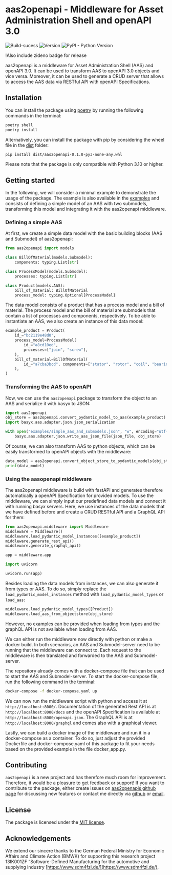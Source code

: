 # aas2openapi - Middleware for Asset Administration Shell and openAPI 3.0

![Build-sucess](https://img.shields.io/badge/build-success-green)
![Version](https://img.shields.io/badge/version-0.1.0-green)
![PyPI - Python Version](https://img.shields.io/badge/python-3.10|3.11|3.12-blue)

!Also include zideno badge for release

aas2openapi is a middleware for Asset Administration Shell (AAS) and openAPI 3.0. It can be used to transform AAS to openAPI 3.0 objects and vice versa. Moreover, it can be used to generate a CRUD server that allows to access the AAS data via RESTful API with openAPI Specifications.

## Installation

You can install the package using [poetry](https://python-poetry.org/) by running the following commands in the terminal:

```bash
poetry shell
poetry install
```

Alternatively, you can install the package with pip by considering the wheel file in the [dist](dist/) folder:

```bash
pip install dist/aas2openapi-0.1.0-py3-none-any.whl
```

Please note that the package is only compatible with Python 3.10 or higher.

## Getting started

In the following, we will consider a minimal example to demonstrate the usage of the package. The example is also available in the [examples](examples/) and consists of defining a simple model of an AAS with two submodels, transforming this model and integrating it with the aas2openapi middleware.

### Defining a simple AAS

At first, we create a simple data model with the basic building blocks (AAS and Submodel) of aas2openapi:

```python
from aas2openapi import models

class BillOfMaterial(models.Submodel):
    components: typing.List[str]

class ProcessModel(models.Submodel):
    processes: typing.List[str]

class Product(models.AAS):
    bill_of_material: BillOfMaterial
    process_model: typing.Optional[ProcessModel]
```

The data model consists of a product that has a process model and a bill of material. The process model and the bill of material are submodels that contain a list of processes and components, respectively. To be able to instantiate an AAS, we also create an instance of this data model:

```python
example_product = Product(
    id_="bc2119e48d0",
    process_model=ProcessModel(
        id_="a8cd10ed",
        processes=["join", "screw"],
    ),
    bill_of_material=BillOfMaterial(
        id_="a7cba3bcd", components=["stator", "rotor", "coil", "bearing"]
    ),
)
```

### Transforming the AAS to openAPI

Now, we can use the `aas2openapi` package to transform the object to an AAS and serialize it with basyx to JSON:

```python
import aas2openapi
obj_store = aas2openapi.convert_pydantic_model_to_aas(example_product)
import basyx.aas.adapter.json.json_serialization

with open("examples/simple_aas_and_submodels.json", "w", encoding="utf-8") as json_file:
    basyx.aas.adapter.json.write_aas_json_file(json_file, obj_store)
```

Of course, we can also transform AAS to python objects, which can be easily transformed to openAPI objects with the middleware:

```python
data_model = aas2openapi.convert_object_store_to_pydantic_models(obj_store)
print(data_model)
```

### Using the aasopenapi middleware

The aas2openapi middleware is build with fastAPI and generates therefore automatically a openAPI Specification for provided models. To use the middleware, we can simply input our predefined data models and connect it with running basyx servers. Here, we use instances of the data models that we have defined before and create a CRUD RESTful API and a GraphQL API for them:

```python
from aas2openapi.middleware import Middleware
middleware = Middleware()
middleware.load_pydantic_model_instances([example_product])
middleware.generate_rest_api()
middleware.generate_graphql_api()

app = middleware.app

import uvicorn

uvicorn.run(app)
```

Besides loading the data models from instances,  we can also generate it from types or AAS. To do so, simply replace the `load_pydantic_model_instances` method with `load_pydantic_model_types` or `load_aas`:

```python
middleware.load_pydantic_model_types([Product])
middleware.load_aas_from_objectstore(obj_store)
```

However, no examples can be provided when loading from types and the graphQL API is not available when loading from AAS.

We can either run the middleware now directly with python or make a docker build. In both scenarios, an AAS and Submodel-server need to be running that the middleware can connect to. Each request to the middleware is then translated and forwarded to the AAS and Submodel-server.

The repository already comes with a docker-compose file that can be used to start the AAS and Submodel-server. To start the docker-compose file, run the following command in the terminal:

```bash
docker-compose -f docker-compose.yaml up
```

We can now run the middleware script with python and access it at `http://localhost:8000/`. Documentation of the generated Rest API is at `http://localhost:8000/docs` and the openAPI Specification is available at `http://localhost:8000/openapi.json`. The GraphQL API is at `http://localhost:8000/graphql` and comes also with a graphical viewer.

Lastly, we can build a docker image of the middleware and run it in a docker-compose as a container. To do so, just adjust the provided Dockerfile and docker-compose.yaml of this package to fit your needs based on the provided example in the file docker_app.py.

## Contributing

`aas2openapi` is a new project and has therefore much room for improvement. Therefore, it would be a pleasure to get feedback or support! If you want to contribute to the package, either create issues on [aas2openapis github page](https://github.com/sdm4fzi/aas2openapi) for discussing new features or contact me directly via [github](https://github.com/SebBehrendt) or [email](mailto:sebastian.behrendt@kit.edu).

## License

The package is licensed under the [MIT license](LICENSE).

## Acknowledgements

We extend our sincere thanks to the German Federal Ministry for Economic Affairs and Climate Action
(BMWK) for supporting this research project 13IK001ZF “Software-Defined Manufacturing for the
automotive and supplying industry [https://www.sdm4fzi.de/](https://www.sdm4fzi.de/).
